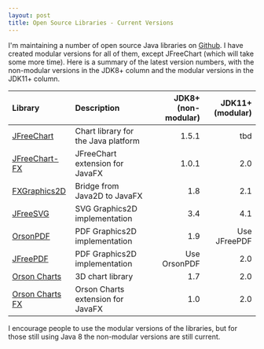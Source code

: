 ```yaml
---
layout: post
title: Open Source Libraries - Current Versions
---
```


I'm maintaining a number of open source Java libraries on [Github](https://github.com/jfree).  I have created modular versions for all of them, except JFreeChart (which will take some more time).  Here is a summary of the latest version numbers, with the non-modular versions in the JDK8+ column and the modular versions in the JDK11+ column.


Library                                                     | Description                           | JDK8+ (non-modular) | JDK11+ (modular)  
:---------------------------------------------------------- | :------------------------------------ | ------------------: | ---------------: 
[JFreeChart](https://github.com/jfree/jfreechart)           | Chart library for the Java platform   | 1.5.1               | tbd              
[JFreeChart-FX](https://github.com/jfree/jfreechart-fx)     | JFreeChart extension for JavaFX       | 1.0.1               | 2.0               
[FXGraphics2D](https://github.com/jfree/fxgraphics2d)       | Bridge from Java2D to JavaFX          | 1.8                 | 2.1              
[JFreeSVG](https://github.com/jfree/jfreesvg)               | SVG Graphics2D implementation         | 3.4                 | 4.1              
[OrsonPDF](https://github.com/jfree/orsonpdf)               | PDF Graphics2D implementation         | 1.9                 | Use JFreePDF     
[JFreePDF](https://github.com/jfree/jfreepdf)               | PDF Graphics2D implementation         | Use OrsonPDF        | 2.0              
[Orson Charts](https://github.com/jfree/orson-charts)       | 3D chart library                      | 1.7                 | 2.0              
[Orson Charts FX](https://github.com/jfree/orson-charts-fx) | Orson Charts extension for JavaFX     | 1.0                 | 2.0              

I encourage people to use the modular versions of the libraries, but for those still using Java 8 the non-modular versions are still current.